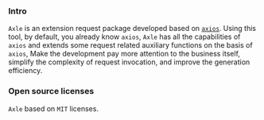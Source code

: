 ### Intro

`Axle` is an extension request package developed based on [`axios`](https://axios-http.com/). Using this tool, by default, you already know `axios`,
`Axle` has all the capabilities of `axios` and extends some request related auxiliary functions on the basis of `axios`,
Make the development pay more attention to the business itself, simplify the complexity of request invocation, and improve the generation efficiency.


### Open source licenses

`Axle` based on `MIT` licenses.